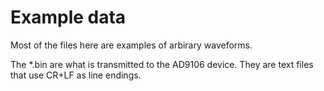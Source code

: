 # Example data

Most of the files here are examples of arbirary waveforms.

The \*.bin are what is transmitted to the AD9106 device.  They are text files that use CR+LF as line endings.